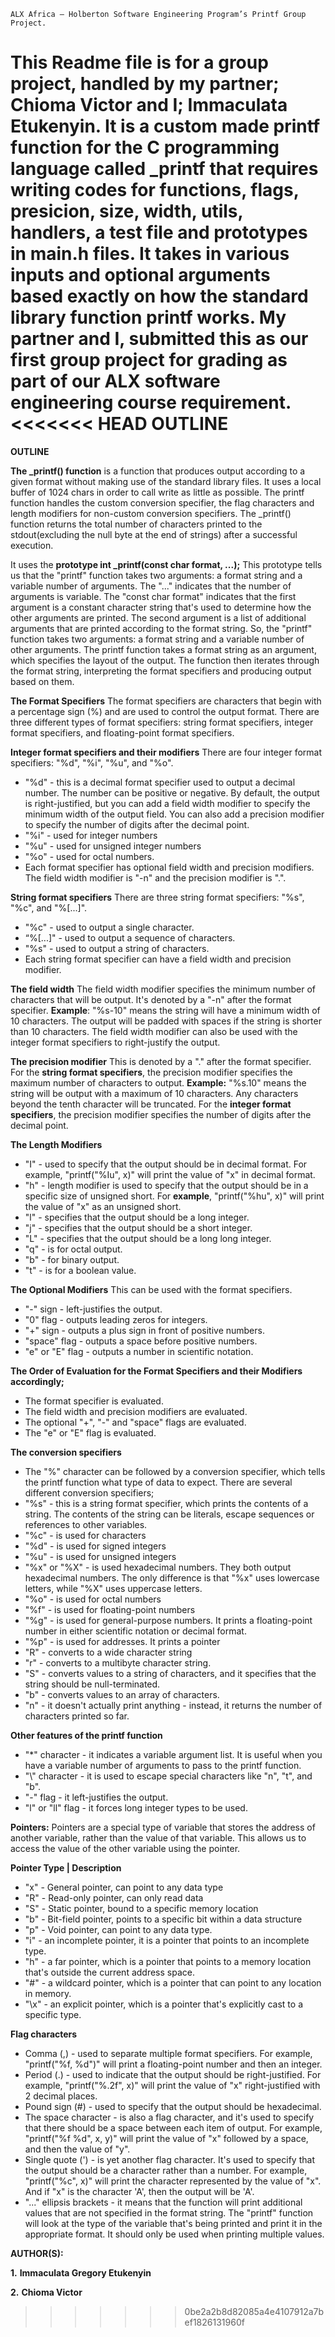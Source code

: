 	ALX Africa – Holberton Software Engineering Program’s Printf Group Project.
This Readme file is for a group project, handled by my partner; Chioma Victor and I; Immaculata Etukenyin. It is a custom made printf function for the C programming language called _printf that requires writing codes for functions, flags, presicion, size, width, utils, handlers, a test file and prototypes in main.h files. It takes in various inputs and optional arguments based exactly on how the standard library function printf works. My partner and I, submitted this as our first group project for grading as part of our ALX software engineering course requirement.
<<<<<<< HEAD
OUTLINE
=======

**OUTLINE**

**The _printf() function** is a function that produces output according to a given format without making use of the standard library files. It uses a local buffer of 1024 chars in order to call write as little as possible. The printf function handles the custom conversion specifier, the flag characters and length modifiers for non-custom conversion specifiers. The _printf() function returns the total number of characters printed to the stdout(excluding the null byte at the end of strings) after a successful execution.

It uses the **prototype int _printf(const char format, ...);** This prototype tells us that the "printf" function takes two arguments: a format string and a variable number of arguments. The "..." indicates that the number of arguments is variable. The "const char format" indicates that the first argument is a constant character string that's used to determine how the other arguments are printed. The second argument is a list of additional arguments that are printed according to the format string. So, the "printf" function takes two arguments: a format string and a variable number of other arguments.
The printf function takes a format string as an argument, which specifies the layout of the output. The function then iterates through the format string, interpreting the format specifiers and producing output based on them.

**The Format Specifiers**
The format specifiers are characters that begin with a percentage sign (%) and are used to control the output format. There are three different types of format specifiers: string format specifiers, integer format specifiers, and floating-point format specifiers.


**Integer format specifiers and their modifiers**
There are four integer format specifiers: "%d", "%i", "%u", and "%o". 
-	"%d"	-	this is a decimal format specifier used to output a decimal number. The number can be positive or negative. By default, the output is right-justified, but you can add a field width modifier to specify the minimum width of the output field. You can also add a precision modifier to specify the number of digits after the decimal point.
-	"%i"	-	used for integer numbers
-	"%u"	-	used for unsigned integer numbers
-	"%o"	-	used for octal numbers.
-	Each format specifier has optional field width and precision modifiers. The field width modifier is "-n" and the precision modifier is ".".


**String format specifiers**
There are three string format specifiers: "%s", "%c", and "%[...]".
-	"%c"	-	used to output a single character.
-	“%[...]"	-	used to output a sequence of characters.
-	"%s"	-	used to output a string of characters.
-	Each string format specifier can have a field width and precision modifier.


**The field width**
The field width modifier specifies the minimum number of characters that will be output. It's denoted by a "-n" after the format specifier.
**Example**:	"%s-10" means the string will have a minimum width of 10 characters.
The output will be padded with spaces if the string is shorter than 10 characters. The field width modifier can also be used with the integer format specifiers to right-justify the output.


**The precision modifier**
This is denoted by a "." after the format specifier.
For the **string format specifiers**, the precision modifier specifies the maximum number of characters to output.
**Example:**	"%s.10" means the string will be output with a maximum of 10 characters. Any characters beyond the tenth character will be truncated.
For the **integer format specifiers**, the precision modifier specifies the number of digits after the decimal point.


**The Length Modifiers**
-	"I"	-	used to specify that the output should be in decimal format. For example, "printf("%Iu", x)" will print the value of "x" in decimal format.
-	"h"	-	length modifier is used to specify that the output should be in a specific size of unsigned short. For **example**, "printf("%hu", x)" will print the value of "x" as an unsigned short.
-	"l"	-	specifies that the output should be a long integer.
-	"j"	-	specifies that the output should be a short integer.
-	"L"	-	specifies that the output should be a long long integer.
-	"q"	-	is for octal output.
-	"b"	-	for binary output.
-	"t"	-	is for a boolean value.


**The Optional Modifiers**
This can be used with the format specifiers.
-	"-" sign	-	left-justifies the output.
-	"0" flag	-	outputs leading zeros for integers.
-	"+" sign	-	outputs a plus sign in front of positive numbers.
-	"space" flag	-	outputs a space before positive numbers.
-	"e" or "E" flag	-	 outputs a number in scientific notation.


**The Order of Evaluation for the Format Specifiers and their Modifiers accordingly;**
-	The format specifier is evaluated.
-	The field width and precision modifiers are evaluated.
-	The optional "+", "-" and "space" flags are evaluated.
-	The "e" or "E" flag is evaluated.
  
  
**The conversion specifiers**
-	The "%" character can be followed by a conversion specifier, which tells the printf function what type of data to expect. There are several different conversion specifiers;
-	"%s"	-	this is a string format specifier, which prints the contents of a string. The contents of the string can be literals, escape sequences or references to other variables.
-	"%c"	-	is used for characters
-	"%d"	-	is used for signed integers
-	"%u"	-	is used for unsigned integers
-	"%x" or "%X"	-	is used hexadecimal numbers. They both output hexadecimal numbers. The only difference is that "%x" uses lowercase letters, while "%X" uses uppercase letters.
-	"%o"	-	is used for octal numbers
-	"%f"	-	is used for floating-point numbers
-	"%g"	-	is used for general-purpose numbers. It prints a floating-point number in either scientific notation or decimal format.
-	"%p"	-	is used for addresses. It prints a pointer
-	"R"	-	converts to a wide character string
-	"r"	-	converts to a multibyte character string.
-	"S"	-	converts values to a string of characters, and it specifies that the string should be null-terminated.
-	"b"	-	converts values to an array of characters.
-	"n"	-	it doesn't actually print anything - instead, it returns the number of characters printed so far.


**Other features of the printf function**
-	"*" character	-	it indicates a variable argument list. It is useful when you have a variable number of arguments to pass to the printf function.
-	"\\" character	-	it is used to escape special characters like "n", "t", and "b".
-	"-" flag	-	it left-justifies the output.
-	"l" or "ll" flag	-	it forces long integer types to be used.


**Pointers:**
Pointers are a special type of variable that stores the address of another variable, rather than the value of that variable. This allows us to access the value of the other variable using the pointer.


**Pointer Type | Description**
-	"x"	-	General pointer, can point to any data type
-	"R"	-	Read-only pointer, can only read data
-	"S"	-	Static pointer, bound to a specific memory location
-	"b"	-	Bit-field pointer, points to a specific bit within a data structure
-	"p"	-	Void pointer, can point to any data type.
-	"i"	-	an incomplete pointer, it is a pointer that points to an incomplete type.
-	"h"	-	a far pointer, which is a pointer that points to a memory location that's outside the current address space.
-	"#"	-	a wildcard pointer, which is a pointer that can point to any location in memory.
-	"\x"	-	an explicit pointer, which is a pointer that's explicitly cast to a specific type.


**Flag characters**
-	Comma (,)	-	used to separate multiple format specifiers. For example, "printf("%f, %d")" will print a floating-point number and then an integer.
-	Period (.) 	-	used to indicate that the output should be right-justified. For example, "printf("%.2f", x)" will print the value of "x" right-justified with 2 decimal places.
-	Pound sign (#)	-	used to specify that the output should be hexadecimal.
-	The space character	-	is also a flag character, and it's used to specify that there should be a space between each item of output. For example, "printf("%f %d", x, y)" will print the value of "x" followed by a space, and then the value of "y".
-	Single quote (')	-	is yet another flag character. It's used to specify that the output should be a character rather than a number. For example, "printf("%c", x)" will print the character represented by the value of "x". And if "x" is the character 'A', then the output will be 'A'.
-	"..." ellipsis brackets	 -	it means that the function will print additional values that are not specified in the format string. The "printf" function will look at the type of the variable that's being printed and print it in the appropriate format. It should only be used when printing multiple values.


**AUTHOR(S):**

**1.**	**Immaculata Gregory Etukenyin**

**2.**	**Chioma Victor**
>>>>>>> 0be2a2b8d82085a4e4107912a7bef1826131960f

